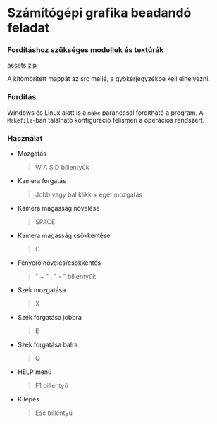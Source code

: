 # Számítógépi grafika beadandó feladat

### Fordításhoz szükséges modellek és textúrák

[assets.zip](https://diakoffice-my.sharepoint.com/:u:/g/personal/makszimuslevente_sulid_hu/EecSW0pev8VHvjpLuJ4D4iUB3gbYlYp7STrOREt5h0QkXQ?e=4Oonp9)


A kitömörített mappát az src mellé, a gyökérjegyzékbe kell elhelyezni.

### Fordítás

Windows és Linux alatt is a `make` paranccsal fordítható a program. A `Makefile`-ban található konfiguráció felismeri a operációs rendszert.

### Használat

- Mozgatás
	>W A S D billentyűk
- Kamera forgatás
	>Jobb vagy bal klikk + egér mozgatás
- Kamera magasság növelése
	>SPACE
- Kamera magasság csökkentése
	>C
- Fényerő növelés/csökkentés
	> " + " , " - " billentyűk
- Szék mozgatása
	>X
- Szék forgatása jobbra
	>E
- Szék forgatása balra
	>Q
- HELP menü
	>F1 billentyű
- Kilépés
	>Esc billentyű
